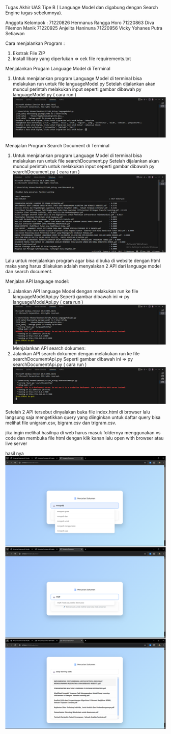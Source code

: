 Tugas Akhir UAS Tipe B ( Language Model dan digabung dengan Search Engine tugas sebelumnya).

Anggota Kelompok : 
	71220826	Hermanus Rangga Horo
    71220863	Diva Filemon Manik
    71220925	Anjelita Haninuna
    71220956	Vicky Yohanes Putra Setiawan


Cara menjalankan Program :
1. Ekstrak File ZIP 
2. Install libary yang diperlukan => cek file requirements.txt

Menjalankan Progam Language Model di Terminal
1. Untuk menjalankan program Language Model di terminal bisa melakukan run untuk file languageModel.py
   Setelah dijalankan akan muncul perintah melakukan input seperti gambar dibawah
   py languageModel.py ( cara run )
   ![Cara run languageModel.py di terminal](images/languageModelTerminal.png)

Menajalan Program Search Document di Terminal
1. Untuk menjalankan program Language Model di terminal bisa melakukan run untuk file searchDocument.py
   Setelah dijalankan akan muncul perintah untuk melakukan input seperti gambar dibawah
   py searchDocument.py ( cara run )
   ![Cara run languageModel.py di terminal](images/searchDocumentTerminal.png)



Lalu untuk menjalankan program agar bisa dibuka di website dengan html maka yang harus dilakukan adalah
menyalakan 2 API dari language model dan search document.

Menjalan API language model:
1. Jalankan API language Model dengan melakukan run ke file languageModelApi.py
   Seperti gambar dibawah ini => py languageModelApi.py ( cara run )
   ![ Run languageModelApi](images/runlanguageModelApi.png)
Menjalankan API search dokumen:
1. Jalankan API search dokumen dengan melakukan run ke file searchDocumentApi.py
   Seperti gambar dibawah ini => py searchDocumentApi.py ( cara run )
   ![ Run searchDocumentApi](images/runsearchDocumentApi.png)




Setelah 2 API tersebut dinyalakan buka file index.html di browser lalu langsung saja mengetikkan query yang diinginkan
untuk daftar query bisa melihat file unigram.csv, bigram.csv dan trigram.csv.


jika ingin melihat hasilnya di web harus masuk foldernya menggunakan vs code dan membuka file html dengan klik kanan lalu open with browser atau live server

hasil nya
![ test](images/2.png)
![ test](images/3.png)
![ test](images/4.png)